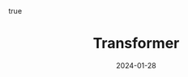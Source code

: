 ---
order: 7
title: Transformer
date: 2024-01-28
categories: [Machine Learning Techs, Deep Learning]
tags: [Deep Learning, Transformer]
math: true
description: >-
  Based on the lecture “Intro. to Deep Learning (2023-2)” by Prof. Seong Man An, Dept. of Data Science, The Grad. School, Kookmin Univ.
image:
  path: /_post_refer_img/DeepLearning/Thumbnail.jpg
---